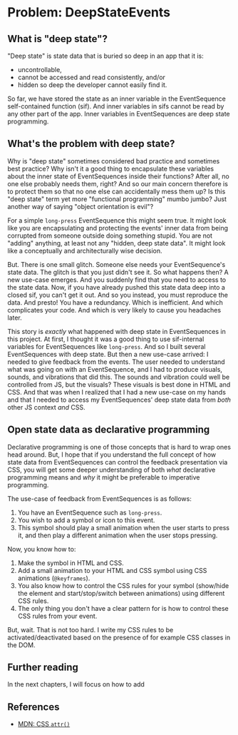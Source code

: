 # Problem: DeepStateEvents

## What is "deep state"?

"Deep state" is state data that is buried so deep in an app that it is:
 * uncontrollable, 
 * cannot be accessed and read consistently, and/or 
 * hidden so deep the developer cannot easily find it. 

So far, we have stored the state as an inner variable in the EventSequence self-contained function (sif). And inner variables in sifs cannot be read by any other part of the app. Inner variables in EventSequences are deep state programming.

## What's the problem with deep state?

Why is "deep state" sometimes considered bad practice and sometimes best practice? Why isn't it a good thing to encapsulate these variables about the inner state of EventSequences inside their functions? After all, no one else probably needs them, right? And so our main concern therefore is to protect them so that no one else can accidentally mess them up? Is this "deep state" term yet more "functional programming" mumbo jumbo? Just another way of saying "object orientation is evil"?

For a simple `long-press` EventSequence this might seem true. It might look like you are encapsulating and protecting the events' inner data from being corrupted from someone outside doing something stupid. You are not "adding" anything, at least not any "hidden, deep state data". It might look like a conceptually and architecturally wise decision. 

But. There is one small glitch. Someone else needs your EventSequence's state data. The glitch is that you just didn't see it. So what happens then? A new use-case emerges. And you suddenly find that you need to access to the state data. Now, if you have already pushed this state data deep into a closed sif, you can't get it out. And so you instead, you must reproduce the data. And presto! You have a redundancy. Which is inefficient. And which complicates your code. And which is very likely to cause you headaches later.
   
This story is *exactly* what happened with deep state in EventSequences in this project. At first, I thought it was a good thing to use sif-internal variables for EventSequences like `long-press`. And so I built several EventSequences with deep state. But then a new use-case arrived: I needed to give feedback from the events. The user needed to understand what was going on with an EventSequence, and I had to produce visuals, sounds, and vibrations that did this. The sounds and vibration could well be controlled from JS, but the visuals? These visuals is best done in HTML and CSS. And that was when I realized that I had a new use-case on my hands and that I needed to access my EventSequences' deep state data from *both* other JS context *and* CSS. 

## Open state data as declarative programming

Declarative programming is one of those concepts that is hard to wrap ones head around. But, I hope that if you understand the full concept of how state data from EventSequences can control the feedback presentation via CSS, you will get some deeper understanding of both *what* declarative programming means and *why* it might be preferable to imperative programming.

The use-case of feedback from EventSequences is as follows:
1. You have an EventSequence such as `long-press`.
2. You wish to add a symbol or icon to this event.
3. This symbol should play a small animation when the user starts to press it, and then play a different animation when the user stops pressing.

Now, you know how to:
1. Make the symbol in HTML and CSS.
2. Add a small animation to your HTML and CSS symbol using CSS animations (`@keyframes`).
3. You also know how to control the CSS rules for your symbol (show/hide the element and start/stop/switch between animations) using different CSS rules.
4. The only thing you don't have a clear pattern for is how to control these CSS rules from your event.

But, wait. That is not too hard. I write my CSS rules to be activated/deactivated based on the presence of for example CSS classes in the DOM.

## Further reading

In the next chapters, I will focus on how to add 

## References

 * [MDN: CSS `attr()`](https://developer.mozilla.org/en-US/docs/Web/CSS/attr)